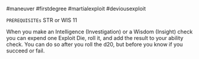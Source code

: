 #maneuver #firstdegree #martialexploit #deviousexploit 

`PREREQUISITEs`
STR or WIS 11

When you make an Intelligence (Investigation) or a Wisdom (Insight) check you can expend one Exploit Die, roll it, and add the result to your ability check. You can do so after you roll the d20, but before you know if you succeed or fail.